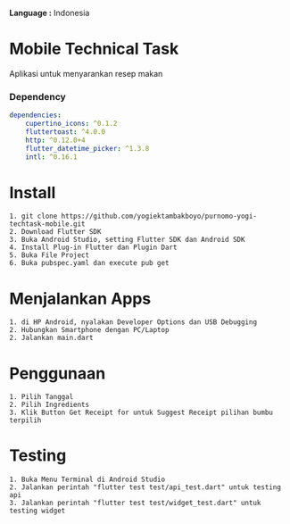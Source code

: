 __Language :__ Indonesia

# Mobile Technical Task
Aplikasi untuk menyarankan resep makan 

### Dependency

```yaml
dependencies:
    cupertino_icons: ^0.1.2
    fluttertoast: ^4.0.0
    http: ^0.12.0+4
    flutter_datetime_picker: ^1.3.8
    intl: ^0.16.1
```

# Install
```
1. git clone https://github.com/yogiektambakboyo/purnomo-yogi-techtask-mobile.git
2. Download Flutter SDK
3. Buka Android Studio, setting Flutter SDK dan Android SDK
4. Install Plug-in Flutter dan Plugin Dart
5. Buka File Project
6. Buka pubspec.yaml dan execute pub get
```

# Menjalankan Apps

```
1. di HP Android, nyalakan Developer Options dan USB Debugging
2. Hubungkan Smartphone dengan PC/Laptop
2. Jalankan main.dart
```

# Penggunaan
```
1. Pilih Tanggal
2. Pilih Ingredients 
3. Klik Button Get Receipt for untuk Suggest Receipt pilihan bumbu terpilih 
```

# Testing
```
1. Buka Menu Terminal di Android Studio
2. Jalankan perintah "flutter test test/api_test.dart" untuk testing api
3. Jalankan perintah "flutter test test/widget_test.dart" untuk testing widget 
```